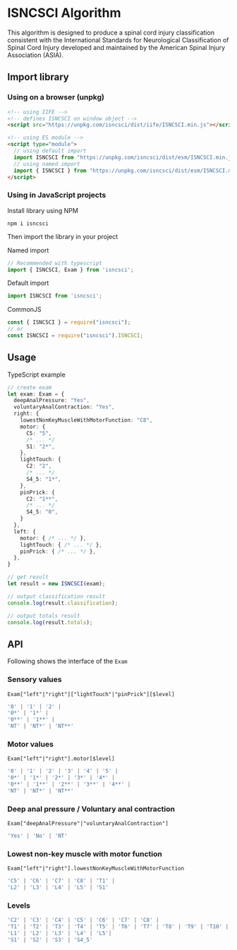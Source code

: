 # ISNCSCI Algorithm
This algorithm is designed to produce a spinal cord injury classification consistent with the International Standards for Neurological Classification of Spinal Cord Injury developed and maintained by the American Spinal Injury Association (ASIA).

## Import library
### Using on a browser (unpkg)
```html
<!-- using IIFE -->
<!-- defines ISNCSCI on window object -->
<script src="https://unpkg.com/isncsci/dist/iife/ISNCSCI.min.js"></script>

<!-- using ES module -->
<script type="module">
  // using default import
  import ISNCSCI from "https://unpkg.com/isncsci/dist/esm/ISNCSCI.min.js"
  // using named import
  import { ISNCSCI } from "https://unpkg.com/isncsci/dist/esm/ISNCSCI.min.js"
</script>
```

### Using in JavaScript projects
Install library using NPM
```
npm i isncsci
```

Then import the library in your project

Named import
```ts
// Recommended with typescript
import { ISNCSCI, Exam } from 'isncsci';
```

Default import
```ts
import ISNCSCI from 'isncsci';
```

CommonJS
```ts
const { ISNCSCI } = require("isncsci");
// or
const ISNCSCI = require("isncsci").ISNCSCI;
```

## Usage
TypeScript example
```ts
// create exam
let exam: Exam = {
  deepAnalPressure: "Yes",
  voluntaryAnalContraction: "Yes",
  right: {
    lowestNonKeyMuscleWithMotorFunction: "C8",
    motor: {
      C5: "5",
      /* ... */
      S1: "2*",
    },
    lightTouch: {
      C2: "2",
      /* ... */
      S4_5: "1*",
    },
    pinPrick: {
      C2: "1**",
      /* ... */
      S4_5: "0",
    }
  },
  left: {
    motor: { /* ... */ },
    lightTouch: { /* ... */ },
    pinPrick: { /* ... */ },
  },
}

// get result
let result = new ISNCSCI(exam);

// output classification result
console.log(result.classification);

// output totals result
console.log(result.totals);
```

## API
Following shows the interface of the `Exam`

### Sensory values
`Exam["left"|"right"]["lightTouch"|"pinPrick"][$level]`
```ts
'0' | '1' | '2' |
'0*' | '1*' |
'0**' | '1**' |
'NT' | 'NT*' | 'NT**'
```

### Motor values
`Exam["left"|"right"].motor[$level]`
```ts
'0' | '1' | '2' | '3' | '4' | '5' |
'0*' | '1*' | '2*' | '3*' | '4*' |
'0**' | '1**' | '2**' | '3**' | '4**' |
'NT' | 'NT*' | 'NT**'
```

### Deep anal pressure / Voluntary anal contraction
`Exam["deepAnalPressure"|"voluntaryAnalContraction"]`
```ts
'Yes' | 'No' | 'NT'
```

### Lowest non-key muscle with motor function
`Exam["left"|"right"].lowestNonKeyMuscleWithMotorFunction`
```ts
'C5' | 'C6' | 'C7' | 'C8' | 'T1' |
'L2' | 'L3' | 'L4' | 'L5' | 'S1'
```

### Levels
```ts
'C2' | 'C3' | 'C4' | 'C5' | 'C6' | 'C7' | 'C8' |
'T1' | 'T2' | 'T3' | 'T4' | 'T5' | 'T6' | 'T7' | 'T8' | 'T9' | 'T10' | 'T11' | 'T12' |
'L1' | 'L2' | 'L3' | 'L4' | 'L5'|
'S1' | 'S2' | 'S3' | 'S4_5'
```